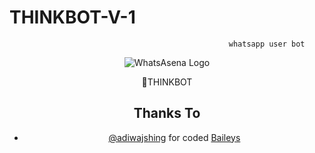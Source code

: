 #                                                      THINKBOT-V-1
                                                     whatsapp user bot



<div align="center">

  ![WhatsAsena Logo](https://media.giphy.com/media/BlHyA0MPp9N0yMtgPa/giphy.gif)
  
   
   </h1>🔎THINKBOT</h1>
   
   ## Thanks To
- [@adiwajshing](https://github.com/adiwajshing) for coded [Baileys](https://github.com/adiwajshing/Baileys) 
